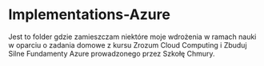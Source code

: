 # Implementations-Azure

Jest to folder gdzie zamieszczam niektóre moje wdrożenia w ramach nauki w oparciu o zadania domowe z kursu Zrozum Cloud Computing i Zbuduj Silne Fundamenty Azure prowadzonego przez Szkołę Chmury.
